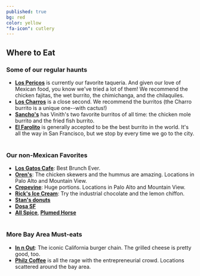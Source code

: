 ```yaml
---
published: true
bg: red
color: yellow
"fa-icon": cutlery
---
```
























## Where to Eat

### Some of our regular haunts
- **[Los Pericos](http://www.yelp.com/biz/taqueria-los-pericos-campbell)** is currently our favorite taqueria.  And given our love of Mexican food, you know we've tried a lot of them!  We recommend the chicken fajitas, the wet burrito, the chimichanga, and the chilaquiles.<br>
- **[Los Charros](http://www.yelp.com/biz/taqueria-los-charros-mountain-view)** is a close second.  We recommend the burritos (the Charro burrito is a unique one--with cactus!)<br>
- **[Sancho's](http://sanchostaqueria.com/)** has Vinith's two favorite burritos of all time:  the chicken mole burrito and the fried fish burrito. <br>
- **[El Farolito](http://www.yelp.com/biz/el-farolito-san-francisco-2)** is generally accepted to be the best burrito in the world.  It's all the way in San Francisco, but we stop by every time we go to the city.<br><br>

### Our non-Mexican Favorites
- **[Los Gatos Cafe](http://www.losgatoscafe.com/downtown.html)**:  Best Brunch Ever.<br>
- **[Oren's](http://orenshummus.com/)**:  The chicken skewers and the hummus are amazing.  Locations in Palo Alto and Mountain View.<br>
- **[Crepevine](http://www.crepevine.com/)**:  Huge portions.  Locations in Palo Alto and Mountain View.<br>
- **[Rick's Ice Cream](http://www.ricksicecream.com/)**:  Try the industrial chocolate and the lemon chiffon. <br>
- **[Stan's donuts](http://www.yelp.com/biz/stans-donut-shop-santa-clara)**
- **[Dosa SF](http://dosasf.com/)**<br>
- **[All Spice](http://www.allspicerestaurant.com/)**, **[Plumed Horse](http://www.plumedhorse.com/)**<br><br>

### More Bay Area Must-eats
- **[In n Out](http://www.in-n-out.com/)**:  The iconic California burger chain.  The grilled cheese is pretty good, too.<br>
- ****[Philz Coffee](http://www.philzcoffee.com/)**** is all the rage with the entrepreneurial crowd.  Locations scattered around the bay area. <br>

